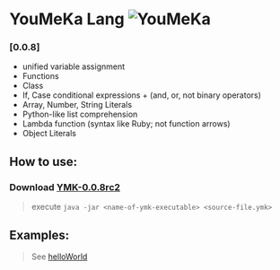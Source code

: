 # YouMeKa Lang ![YouMeKa](https://github.com/user-attachments/assets/f765c562-3443-4ee5-8142-d6e6bd38ede4)

### [0.0.8]
* unified variable assignment
* Functions
* Class
* If, Case conditional expressions + (and, or, not binary operators)
* Array, Number, String Literals
* Python-like list comprehension
* Lambda function (syntax like Ruby; not function arrows)
* Object Literals

## How to use:
### Download [YMK-0.0.8rc2](https://github.com/mczvc-biomew/YouMeKaLang/releases/download/0.0.8/YMK-0.0.8rc2.jar)

> execute
> ``java -jar <name-of-ymk-executable> <source-file.ymk>``

## Examples:
> See [helloWorld](./helloWorld.ymk)

